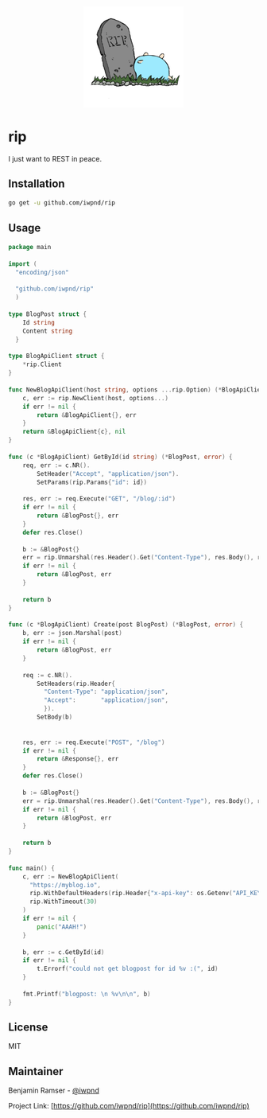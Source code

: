 <br/>
<p align="center">
<img  src=".github/img/logo.png" height="40%" width="40%" alt="Logo">
</p>

# rip

I just want to REST in peace.

## Installation

```bash
go get -u github.com/iwpnd/rip
```

## Usage

```go
package main

import (
  "encoding/json"

  "github.com/iwpnd/rip"
  )

type BlogPost struct {
    Id string
    Content string
  }

type BlogApiClient struct {
    *rip.Client
}

func NewBlogApiClient(host string, options ...rip.Option) (*BlogApiClient, error) {
    c, err := rip.NewClient(host, options...)
    if err != nil {
        return &BlogApiClient{}, err
    }
    return &BlogApiClient{c}, nil
}

func (c *BlogApiClient) GetById(id string) (*BlogPost, error) {
    req, err := c.NR().
        SetHeader("Accept", "application/json").
        SetParams(rip.Params{"id": id})

    res, err := req.Execute("GET", "/blog/:id")
    if err != nil {
        return &BlogPost{}, err
    }
    defer res.Close()

    b := &BlogPost{}
    err = rip.Unmarshal(res.Header().Get("Content-Type"), res.Body(), r)
    if err != nil {
        return &BlogPost, err
    }

    return b
}

func (c *BlogApiClient) Create(post BlogPost) (*BlogPost, error) {
    b, err := json.Marshal(post)
    if err != nil {
        return &BlogPost, err
    }

    req := c.NR().
        SetHeaders(rip.Header{
          "Content-Type": "application/json",
          "Accept":       "application/json",
          }).
        SetBody(b)


    res, err := req.Execute("POST", "/blog")
    if err != nil {
        return &Response{}, err
    }
    defer res.Close()

    b := &BlogPost{}
    err = rip.Unmarshal(res.Header().Get("Content-Type"), res.Body(), r)
    if err != nil {
        return &BlogPost, err
    }

    return b
}

func main() {
    c, err := NewBlogApiClient(
      "https://myblog.io",
      rip.WithDefaultHeaders(rip.Header{"x-api-key": os.Getenv("API_KEY_BLOGAPI")}),
      rip.WithTimeout(30)
    )
    if err != nil {
        panic("AAAH!")
    }

    b, err := c.GetById(id)
    if err != nil {
        t.Errorf("could not get blogpost for id %v :(", id)
    }

    fmt.Printf("blogpost: \n %v\n\n", b)
}
```

## License

MIT

## Maintainer

Benjamin Ramser - [@iwpnd](https://github.com/iwpnd)

Project Link: [https://github.com/iwpnd/rip](https://github.com/iwpnd/rip)
